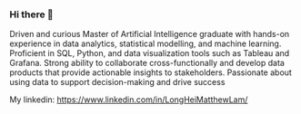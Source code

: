 ### Hi there 👋

Driven and curious Master of Artificial Intelligence graduate with hands-on experience in data analytics, statistical modelling, and machine learning. Proficient in SQL, Python, and data visualization tools such as Tableau and Grafana. Strong ability to collaborate cross-functionally and develop data products that provide actionable insights to stakeholders. Passionate about using data to support decision-making and drive success


My linkedin: https://www.linkedin.com/in/LongHeiMatthewLam/
